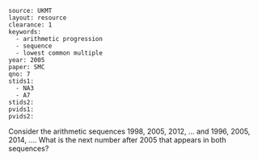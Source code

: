 ````
source: UKMT
layout: resource
clearance: 1
keywords: 
  - arithmetic progression
  - sequence
  - lowest common multiple
year: 2005
paper: SMC
qno: 7
stids1: 
  - NA3
  - A7
stids2:
pvids1:
pvids2:

````

Consider the arithmetic sequences $1998$, $2005$, $2012$, ... and $1996$, $2005$, $2014$, .... What is the next number after $2005$ that appears in both sequences?
